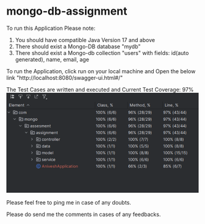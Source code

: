 # mongo-db-assignment

To run this Application Please note:

1. You should have compatible Java Version 17 and above
2. There should exist a Mongo-DB database "mydb"
3. There should exist a Mongo-db collection "users" with fields: id(auto generated), name, email, age

To run the Application, click run on your local machine and Open the below link
"http://localhost:8080/swagger-ui.html#/"

The Test Cases are written and executed and Current Test Coverage: 97%
![img.png](img.png)

Please feel free to ping me in case of any doubts. 

Please do send me the comments in cases of any feedbacks.
